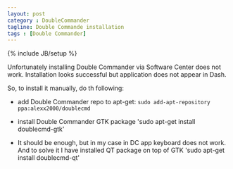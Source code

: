 ```yaml
---
layout: post
category : DoubleCommander
tagline: Double Commande installation
tags : [Double Commander]
---
```

{% include JB/setup %}

Unfortunately installing Double Commander via Software Center does not work.
Installation looks successful but application does not appear in Dash.

So, to install it manually, do th following:

* add Double Commander repo to apt-get:
`sudo add-apt-repository ppa:alexx2000/doublecmd`

* install Double Commander GTK package
'sudo apt-get install doublecmd-gtk'

* It should be enough, but in my case in DC app keyboard does not work.
 And to solve it I have installed QT package on top of GTK
'sudo apt-get install doublecmd-qt'